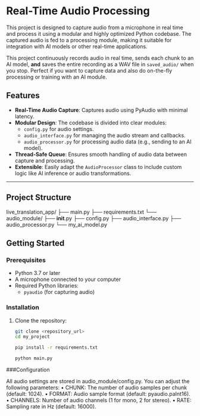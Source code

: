 # Real-Time Audio Processing

This project is designed to capture audio from a microphone in real time and process it using a modular and highly optimized Python codebase. The captured audio is fed to a processing module, making it suitable for integration with AI models or other real-time applications.

This project continuously records audio in real time, sends each chunk to an AI model, **and** saves the entire recording as a WAV file in `saved_audio/` when you stop. Perfect if you want to capture data and also do on-the-fly processing or training with an AI module.


## Features

- **Real-Time Audio Capture**: Captures audio using PyAudio with minimal latency.
- **Modular Design**: The codebase is divided into clear modules:
  - `config.py` for audio settings.
  - `audio_interface.py` for managing the audio stream and callbacks.
  - `audio_processor.py` for processing audio data (e.g., sending to an AI model).
- **Thread-Safe Queue**: Ensures smooth handling of audio data between capture and processing.
- **Extensible**: Easily adapt the `AudioProcessor` class to include custom logic like AI inference or audio transformations.

---

## Project Structure

live_translation_app/
├── main.py
├── requirements.txt
└── audio_module/
    ├── __init__.py
    ├── config.py
    ├── audio_interface.py
    ├── audio_processor.py
    └── my_ai_model.py
## Getting Started

### Prerequisites

- Python 3.7 or later
- A microphone connected to your computer
- Required Python libraries:
  - `pyaudio` (for capturing audio)

### Installation

1. Clone the repository:
   ```bash
   git clone <repository_url>
   cd my_project

   pip install -r requirements.txt

   python main.py

###Configuration

All audio settings are stored in audio_module/config.py. You can adjust the following parameters:
	•	CHUNK: The number of audio samples per chunk (default: 1024).
	•	FORMAT: Audio sample format (default: pyaudio.paInt16).
	•	CHANNELS: Number of audio channels (1 for mono, 2 for stereo).
	•	RATE: Sampling rate in Hz (default: 16000).